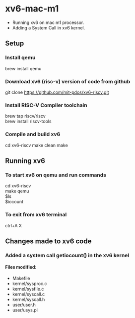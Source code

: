 # xv6-mac-m1
* Running xv6 on mac m1 processor.
* Adding a System Call in xv6 kernel.

## Setup
### Install qemu
brew install qemu

### Download xv6 (risc-v) version of code from github
git clone https://github.com/mit-pdos/xv6-riscv.git

### Install RISC-V Compiler toolchain
brew tap riscv/riscv\
brew install riscv-tools

### Compile and build xv6
cd xv6-riscv
make clean
make

## Running xv6
### To start xv6 on qemu and run commands
cd xv6-riscv\
make qemu\
$ls\
$iocount

### To exit from xv6 terminal
ctrl+A X

## Changes made to xv6 code
### Added a system call getiocount() in the xv6 kernel
#### Files modified:
* Makefile
* kernel/sysproc.c
* kernel/sysfile.c
* kernel/syscall.c
* kernel/syscall.h
* user/user.h
* user/usys.pl
